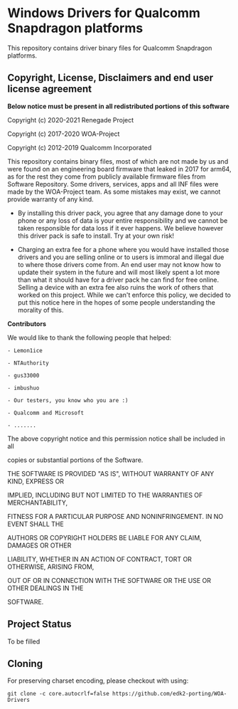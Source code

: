 
# Windows Drivers for Qualcomm Snapdragon platforms

This repository contains driver binary files for Qualcomm Snapdragon platforms.


## Copyright, License, Disclaimers and end user license agreement

**Below notice must be present in all redistributed portions of this software**

Copyright (c) 2020-2021 Renegade Project

Copyright (c) 2017-2020 WOA-Project

Copyright (c) 2012-2019 Qualcomm Incorporated


This repository contains binary files, most of which are not made by us and were found on an engineering board firmware that leaked in 2017 for arm64, as for the rest they come from publicly available firmware files from Software Repository. Some drivers, services, apps and all INF files were made by the WOA-Project team. As some mistakes may exist, we cannot provide warranty of any kind. 

- By installing this driver pack, you agree that any damage done to your phone or any loss of data is your entire responsibility and we cannot be taken responsible for data loss if it ever happens. We believe however this driver pack is safe to install. Try at your own risk!

- Charging an extra fee for a phone where you would have installed those drivers and you are selling online or to users is immoral and illegal due to where those drivers come from. An end user may not know how to update their system in the future and will most likely spent a lot more than what it should have for a driver pack he can find for free online. Selling a device with an extra fee also ruins the work of others that worked on this project. While we can't enforce this policy, we decided to put this notice here in the hopes of some people understanding the morality of this.


**Contributors**

We would like to thank the following people that helped:

```
- Lemon1ice

- NTAuthority

- gus33000

- imbushuo

- Our testers, you know who you are :)

- Qualcomm and Microsoft

- .......
```

The above copyright notice and this permission notice shall be included in all

copies or substantial portions of the Software.

THE SOFTWARE IS PROVIDED "AS IS", WITHOUT WARRANTY OF ANY KIND, EXPRESS OR

IMPLIED, INCLUDING BUT NOT LIMITED TO THE WARRANTIES OF MERCHANTABILITY,

FITNESS FOR A PARTICULAR PURPOSE AND NONINFRINGEMENT. IN NO EVENT SHALL THE

AUTHORS OR COPYRIGHT HOLDERS BE LIABLE FOR ANY CLAIM, DAMAGES OR OTHER

LIABILITY, WHETHER IN AN ACTION OF CONTRACT, TORT OR OTHERWISE, ARISING FROM,

OUT OF OR IN CONNECTION WITH THE SOFTWARE OR THE USE OR OTHER DEALINGS IN THE

SOFTWARE.


## Project Status

To be filled

## Cloning

For preserving charset encoding, please checkout with using:

```
git clone -c core.autocrlf=false https://github.com/edk2-porting/WOA-Drivers
```
